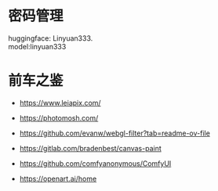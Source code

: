 # 密码管理

huggingface: Linyuan333.  
model:linyuan333


# 前车之鉴
- https://www.leiapix.com/
- https://photomosh.com/
- https://github.com/evanw/webgl-filter?tab=readme-ov-file
- https://gitlab.com/bradenbest/canvas-paint
- https://github.com/comfyanonymous/ComfyUI

- https://openart.ai/home
